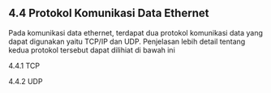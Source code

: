 ## 4.4 Protokol Komunikasi Data Ethernet

Pada komunikasi data ethernet, terdapat dua protokol komunikasi data yang dapat digunakan yaitu TCP/IP dan UDP. Penjelasan lebih detail tentang kedua protokol tersebut dapat dilihiat di bawah ini

4.4.1 TCP

4.4.2 UDP



